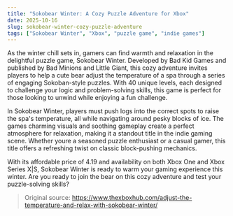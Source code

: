 ```yaml
---
title: "Sokobear Winter: A Cozy Puzzle Adventure for Xbox"
date: 2025-10-16
slug: sokobear-winter-cozy-puzzle-adventure
tags: ["Sokobear Winter", "Xbox", "puzzle game", "indie games"]
---
```

As the winter chill sets in, gamers can find warmth and relaxation in the delightful puzzle game, Sokobear Winter. Developed by Bad Kid Games and published by Bad Minions and Little Giant, this cozy adventure invites players to help a cute bear adjust the temperature of a spa through a series of engaging Sokoban-style puzzles. With 40 unique levels, each designed to challenge your logic and problem-solving skills, this game is perfect for those looking to unwind while enjoying a fun challenge.

In Sokobear Winter, players must push logs into the correct spots to raise the spa's temperature, all while navigating around pesky blocks of ice. The games charming visuals and soothing gameplay create a perfect atmosphere for relaxation, making it a standout title in the indie gaming scene. Whether youre a seasoned puzzle enthusiast or a casual gamer, this title offers a refreshing twist on classic block-pushing mechanics.

With its affordable price of 4.19 and availability on both Xbox One and Xbox Series X|S, Sokobear Winter is ready to warm your gaming experience this winter. Are you ready to join the bear on this cozy adventure and test your puzzle-solving skills?

> Original source: https://www.thexboxhub.com/adjust-the-temperature-and-relax-with-sokobear-winter/